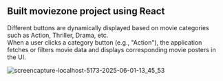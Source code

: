 ## **Built moviezone project using React**
Different buttons are dynamically displayed based on movie categories such as Action, Thriller, Drama, etc. <br>
When a user clicks a category button (e.g., "Action"), the application fetches or filters movie data and displays corresponding movie posters in the UI.

![screencapture-localhost-5173-2025-06-01-13_45_53](https://github.com/user-attachments/assets/474dfeba-3d33-4d78-ad9c-0c86fb052b97)
